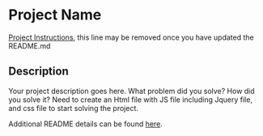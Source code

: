 # Project Name

[Project Instructions](./INSTRUCTIONS.md), this line may be removed once you have updated the README.md

## Description

Your project description goes here. What problem did you solve? How did you solve it?
Need to create an Html file with JS file including Jquery file, and css file to start solving the project.

Additional README details can be found [here](https://github.com/PrimeAcademy/readme-template/blob/master/README.md).
